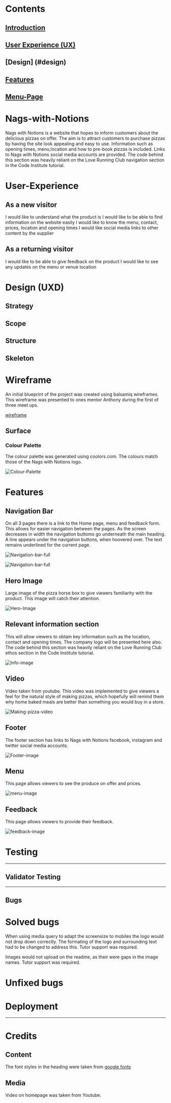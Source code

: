 <!-- Inspiration for readme layout taken from Iceland the land of fire and Ice provided by Institute Mentor Anthony -->



# Contents

## [Introduction](#nags-with-notions) 
## [User Experience (UX)](#user-experience)
## [Design] (#design)
## [Features](#features)
## [Menu-Page](#menu)

# Nags-with-Notions

Nags with Notions is a website that hopes to inform customers about the delicious
pizzas on offer. The aim is to attract customers to purchase pizzas by having
the site look appealing and easy to use. Information such as opening times, menu,location
and how to pre-book pizzas is included. Links to Nags with Notions social media accounts 
are provided. The code behind this section was heavily reliant on the Love Running Club navigation section in the Code Institute tutorial.

# User-Experience

## As a new visitor

I would like to understand what the product is
I would like to be able to find information on the website easily
I would like to know the menu, contact, prices, location and opening times
I would like social media links to other content by the supplier

## As a returning visitor

I would like to be able to give feedback on the product
I would like to see any updates on the menu or venue location

# Design (UXD)

## Strategy

## Scope

## Structure

## Skeleton

# Wireframe

An initial blueprint of the project was created using balsamiq wireframes. This wireframe
was presented to ones mentor Anthony during the first of three meet ups. 

[wireframe](wireframe/Nags-With-Notions-Wireframe.png)

## Surface

### Colour Palette

The colour palette was generated using coolors.com. The colours match those of 
the Nags with Notions logo.

![Colour-Palette](assets/images/readme-images/pallete.png)

# Features

## Navigation Bar

On all 3 pages there is a link to the Home page, menu and feedback form. 
This allows for easier navigation between the pages.
As the screen decreases in width the navigation buttoms go underneath the main heading.
A line appears under the navigation buttons, when hoovered over. The text remains underlined 
for the current page. 

![Navigation-bar-full](assets/images/readme-images/Screenshot-2023-07-28-120933.png)

![Navigation-bar-full](assets/images/readme-images/Screenshot-Mobile-navigation.png)

## Hero Image

Large image of the pizza horse box to give viewers familiarity with the product.
This image will catch their attention.

![Hero-Image](assets/images/hero-image2.jpg)

## Relevant information section

This will allow viewers to obtain key information such as the location, contact and opening
times. The company logo will be presented here also. The code behind this section was heavily reliant on the Love Running Club ethos section in the Code Institute tutorial. 

![Info-image](assets/images/readme-images/info-section.png)

## Video

Video taken from youtube. This video was implemented to give viewers a feel for the natural style of making pizzas, which hopefully will remind them why home baked meals are better than something you would buy in a store. 

![Making-pizza-video](https://youtu.be/kPk9r9zg5nE)

## Footer

The footer section has links to Nags with Notions facebook, instagram and twitter social media accounts.

![Footer-image](assets/images/readme-images/footer-section.png)

## Menu

This page allows viewers to see the produce on offer and prices. 

![menu-image](assets/images/readme-images/menu.png)


## Feedback

This page allows viewers to provide their feedback. 

![feedback-image](assets/images/pub2.jpg)

# Testing

--------------

## Validator Testing

-------------------

## Bugs

# Solved bugs

When using media query to adapt the screensize to mobiles the logo would not drop down correctly. The formating of the logo and surrounding text had to be changed to address this. Tutor support was required.

Images would not upload on the readme, as their were gaps in the image names. Tutor support was required. 

# Unfixed bugs

# Deployment

------------------------------------

# Credits

## Content

The font styles in the heading were taken from [google fonts](<https://fonts.google.com/specimen/Permanent+Marker?query=perm>)

## Media

Video on homepage was taken from Youtube.











